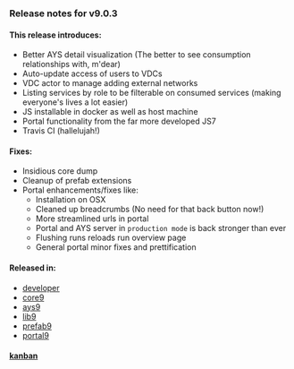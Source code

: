 ### Release notes for v9.0.3

#### This release introduces:
  - Better AYS detail visualization (The better to see consumption relationships with, m'dear)
  - Auto-update access of users to VDCs
  - VDC actor to manage adding external networks 
  - Listing services by role to be filterable on consumed services (making everyone's lives a lot easier)
  - JS installable in docker as well as host machine
  - Portal functionality from the far more developed JS7
  - Travis CI (hallelujah!)


 #### Fixes:
  - Insidious core dump
  - Cleanup of prefab extensions
  - Portal enhancements/fixes like:
      - Installation on OSX
      - Cleaned up breadcrumbs (No need for that back button now!)
      - More streamlined urls in portal
      - Portal and AYS server in `production mode` is back stronger than ever
      - Flushing runs reloads run overview page 
      - General portal minor fixes and prettification


#### Released in:
   - [developer](https://github.com/Jumpscale/developer9/releases/tag/v9.0.3)
   - [core9](https://github.com/Jumpscale/core9/releases/tag/v9.0.3)
   - [ays9](https://github.com/Jumpscale/ays9/releases/tag/v9.0.3)
   - [lib9](https://github.com/Jumpscale/lib9/releases/tag/v9.0.3)
   - [prefab9](https://github.com/Jumpscale/prefab9/releases/tag/v9.0.3)
   - [portal9](https://github.com/Jumpscale/core9/releases/tag/v9.0.3)

#### [kanban](https://waffle.io/Jumpscale/home?milestone=9.0.1)

